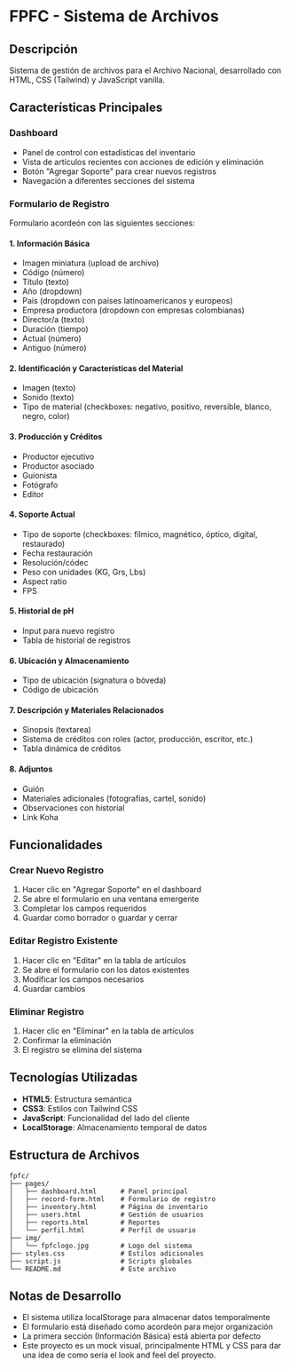 # FPFC - Sistema de Archivos

## Descripción
Sistema de gestión de archivos para el Archivo Nacional, desarrollado con HTML, CSS (Tailwind) y JavaScript vanilla.

## Características Principales

### Dashboard
- Panel de control con estadísticas del inventario
- Vista de artículos recientes con acciones de edición y eliminación
- Botón "Agregar Soporte" para crear nuevos registros
- Navegación a diferentes secciones del sistema

### Formulario de Registro
Formulario acordeón con las siguientes secciones:

#### 1. Información Básica
- Imagen miniatura (upload de archivo)
- Código (número)
- Título (texto)
- Año (dropdown)
- País (dropdown con países latinoamericanos y europeos)
- Empresa productora (dropdown con empresas colombianas)
- Director/a (texto)
- Duración (tiempo)
- Actual (número)
- Antiguo (número)

#### 2. Identificación y Características del Material
- Imagen (texto)
- Sonido (texto)
- Tipo de material (checkboxes: negativo, positivo, reversible, blanco, negro, color)

#### 3. Producción y Créditos
- Productor ejecutivo
- Productor asociado
- Guionista
- Fotógrafo
- Editor

#### 4. Soporte Actual
- Tipo de soporte (checkboxes: fílmico, magnético, óptico, digital, restaurado)
- Fecha restauración
- Resolución/códec
- Peso con unidades (KG, Grs, Lbs)
- Aspect ratio
- FPS

#### 5. Historial de pH
- Input para nuevo registro
- Tabla de historial de registros

#### 6. Ubicación y Almacenamiento
- Tipo de ubicación (signatura o bóveda)
- Código de ubicación

#### 7. Descripción y Materiales Relacionados
- Sinopsis (textarea)
- Sistema de créditos con roles (actor, producción, escritor, etc.)
- Tabla dinámica de créditos

#### 8. Adjuntos
- Guión
- Materiales adicionales (fotografías, cartel, sonido)
- Observaciones con historial
- Link Koha

## Funcionalidades

### Crear Nuevo Registro
1. Hacer clic en "Agregar Soporte" en el dashboard
2. Se abre el formulario en una ventana emergente
3. Completar los campos requeridos
4. Guardar como borrador o guardar y cerrar

### Editar Registro Existente
1. Hacer clic en "Editar" en la tabla de artículos
2. Se abre el formulario con los datos existentes
3. Modificar los campos necesarios
4. Guardar cambios

### Eliminar Registro
1. Hacer clic en "Eliminar" en la tabla de artículos
2. Confirmar la eliminación
3. El registro se elimina del sistema

## Tecnologías Utilizadas

- **HTML5**: Estructura semántica
- **CSS3**: Estilos con Tailwind CSS
- **JavaScript**: Funcionalidad del lado del cliente
- **LocalStorage**: Almacenamiento temporal de datos

## Estructura de Archivos

```
fpfc/
├── pages/
│   ├── dashboard.html      # Panel principal
│   ├── record-form.html    # Formulario de registro
│   ├── inventory.html      # Página de inventario
│   ├── users.html          # Gestión de usuarios
│   ├── reports.html        # Reportes
│   └── perfil.html         # Perfil de usuario
├── img/
│   └── fpfclogo.jpg        # Logo del sistema
├── styles.css              # Estilos adicionales
├── script.js               # Scripts globales
└── README.md               # Este archivo
```


## Notas de Desarrollo

- El sistema utiliza localStorage para almacenar datos temporalmente
- El formulario está diseñado como acordeón para mejor organización
- La primera sección (Información Básica) está abierta por defecto
- Este proyecto es un mock visual, principalmente HTML y CSS para dar una idea de como seria el look and feel del proyecto.